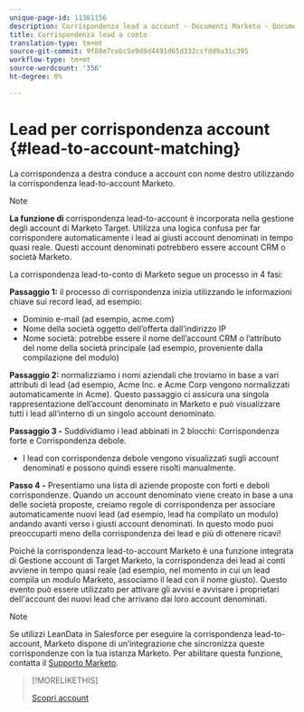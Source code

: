 ```yaml
---
unique-page-id: 11381156
description: Corrispondenza lead a account - Documenti Marketo - Documentazione del prodotto
title: Corrispondenza lead a conto
translation-type: tm+mt
source-git-commit: 9f88e7cebc5e9d0d4491d65d332ccfdd9a31c395
workflow-type: tm+mt
source-wordcount: '356'
ht-degree: 0%

---
```



# Lead per corrispondenza account {#lead-to-account-matching}

La corrispondenza a destra conduce a account con nome destro utilizzando la corrispondenza lead-to-account Marketo.

>[!NOTE]
>
>**La funzione di** corrispondenza lead-to-account è incorporata nella gestione degli account di Marketo Target. Utilizza una logica confusa per far corrispondere automaticamente i lead ai giusti account denominati in tempo quasi reale. Questi account denominati potrebbero essere account CRM o società Marketo.

La corrispondenza lead-to-conto di Marketo segue un processo in 4 fasi:

**Passaggio 1:** il processo di corrispondenza inizia utilizzando le informazioni chiave sui record lead, ad esempio:

* Dominio e-mail (ad esempio, acme.com)
* Nome della società oggetto dell’offerta dall’indirizzo IP
* Nome società: potrebbe essere il nome dell’account CRM o l’attributo del nome della società principale (ad esempio, proveniente dalla compilazione del modulo)

**Passaggio 2:** normalizziamo i nomi aziendali che troviamo in base a vari attributi di lead (ad esempio, Acme Inc. e Acme Corp vengono normalizzati automaticamente in Acme). Questo passaggio ci assicura una singola rappresentazione dell’account denominato in Marketo e può visualizzare tutti i lead all’interno di un singolo account denominato.

**Passaggio 3 -** Suddividiamo i lead abbinati in 2 blocchi: Corrispondenza forte e Corrispondenza debole.

* I lead con corrispondenza debole vengono visualizzati sugli account denominati e possono quindi essere risolti manualmente.

**Passo 4 -** Presentiamo una lista di aziende proposte con forti e deboli corrispondenze. Quando un account denominato viene creato in base a una delle società proposte, creiamo regole di corrispondenza per associare automaticamente nuovi lead (ad esempio, lead ha compilato un modulo) andando avanti verso i giusti account denominati. In questo modo puoi preoccuparti meno della corrispondenza dei lead e più di ottenere ricavi!

Poiché la corrispondenza lead-to-account Marketo è una funzione integrata di Gestione account di Target Marketo, la corrispondenza dei lead ai conti avviene in tempo quasi reale (ad esempio, nel momento in cui un lead compila un modulo Marketo, associamo il lead con il nome giusto). Questo evento può essere utilizzato per attivare gli avvisi e avvisare i proprietari dell&#39;account dei nuovi lead che arrivano dai loro account denominati.

>[!NOTE]
>
>Se utilizzi LeanData in Salesforce per eseguire la corrispondenza lead-to-account, Marketo dispone di un’integrazione che sincronizza queste corrispondenze con la tua istanza Marketo. Per abilitare questa funzione, contatta il [Supporto Marketo](https://nation.marketo.com/t5/Support/ct-p/Support).

>[!MORELIKETHIS]
>
>[Scopri account](/help/marketo/product-docs/target-account-management/target/named-accounts/discover-accounts.md)
